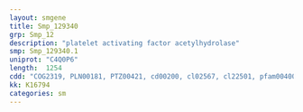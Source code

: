 ```yaml
---
layout: smgene
title: Smp_129340
grp: Smp_12
description: "platelet activating factor acetylhydrolase"
smp: Smp_129340.1
uniprot: "C4Q0P6"
length:  1254
cdd: "COG2319, PLN00181, PTZ00421, cd00200, cl02567, cl22501, pfam00400, pfam08513, pfam08801, smart00320, smart00667"
kk: K16794
categories: sm
---
```

